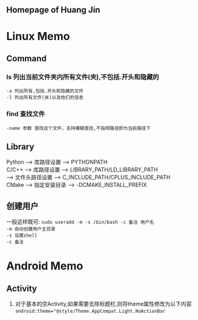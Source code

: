 ## Homepage of Huang Jin

# Linux Memo
## Command
### ls 列出当前文件夹内所有文件(夹),不包括.开头和隐藏的  
`-a 列出所有,包括.开头和隐藏的文件`  
`-l 列出所有文件(夹)以及他们的信息`  
### find 查找文件  
`-name 参数 查找这个文件，支持模糊查找,不指明路径即为当前路径下`  

## Library
  Python --> 库路径设置 --> PYTHONPATH  
  C/C++  --> 库路径设置 --> LIBRARY_PATH/LD_LIBRARY_PATH  
         --> 文件头路径设置 --> C_INCLUDE_PATH/CPLUS_INCLUDE_PATH  
  CMake  --> 指定安装目录 --> -DCMAKE_INSTALL_PREFIX  

## 创建用户
一般这样既可: `sudo useradd -m -s /bin/bash -c 备注 用户名`  
            `-m 自动创建用户主目录`  
            `-s 设置shell`  
            `-c 备注`  
 
# Android Memo
## Activity  
1. 对于基本的空Activity,如果需要去除标题栏,则将theme属性修改为以下内容`android:theme="@style/Theme.AppCompat.Light.NoActionBar`  
